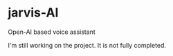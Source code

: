 # jarvis-AI
Open-AI based voice assistant

I'm still working on the project. It is not fully completed.
